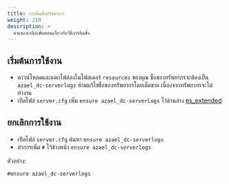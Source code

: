 ```yaml
---
title: การติดตั้งทรัพยากร
weight: 210
description: >
  คำแนะนำทีละขั้นตอนเกี่ยวกับวิธีการติดตั้ง
---
```


## เริ่มต้นการใช้งาน

- ดาวน์โหลดและแตกไฟล์ลงในโฟลเดอร์ `resources` ของคุณ ชื่อของทรัพยากรจะต้องเป็น `azael_dc-serverlogs` ห้ามแก้ไขชื่อของทรัพยากรโดยเด็ดขาด เนื่องจากทรัพยากรจะไม่ทำงาน
- เปิดไฟล์ `server.cfg` เพิ่ม `ensure azael_dc-serverlogs` ไว้ด้านล่าง [es_extended][es_extended]

## ยกเลิกการใช้งาน

- เปิดไฟล์ `server.cfg` ค้นหา `ensure azael_dc-serverlogs`
- ทำการเพิ่ม `#` ไว้ข้างหน้า `ensure azael_dc-serverlogs`

ตัวอย่าง:
```
#ensure azael_dc-serverlogs
```

[es_extended]: https://github.com/esx-framework/es_extended
